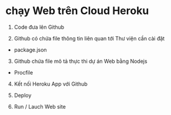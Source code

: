 

# chạy Web trên Cloud Heroku 

1. Code đưa lên Github 

2. Github có chứa file thông tin liên quan tới Thư viện cần cài đặt 
- package.json 

3. Github chứa file mô tả thực thi dự án Web bằng Nodejs
- Procfile 

4. Kết nối Heroku App với Github 

5. Deploy

6. Run / Lauch Web site 

